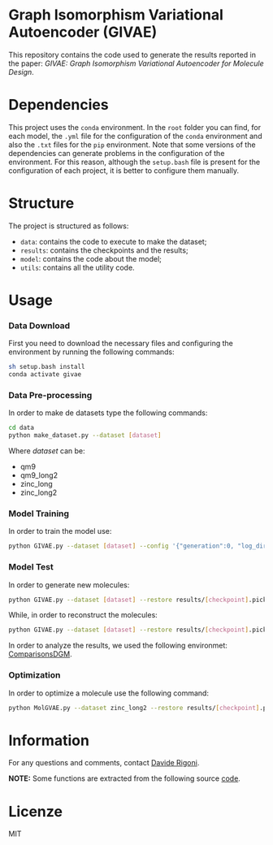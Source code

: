 # Graph Isomorphism Variational Autoencoder (GIVAE)
This repository contains the code used to generate the results reported in the paper: _GIVAE: Graph Isomorphism Variational Autoencoder for Molecule Design_.

# Dependencies
This project uses the `conda` environment.
In the `root` folder you can find, for each model, the `.yml` file for the configuration of the `conda` environment and also the `.txt` files for the `pip` environment. 
Note that some versions of the dependencies can generate problems in the configuration of the environment. For this reason, although the `setup.bash` file is present for the configuration of each project, it is better to configure them manually.

# Structure
The project is structured as follows: 
* `data`: contains the code to execute to make the dataset;
* `results`: contains the checkpoints and the results;
* `model`: contains the code about the model;
* `utils`: contains all the utility code.

# Usage
### Data Download
First you need to download the necessary files and configuring the environment by running the following commands:
```bash
sh setup.bash install
conda activate givae
```

### Data Pre-processing
In order to make de datasets type the following commands:
```bash
cd data
python make_dataset.py --dataset [dataset]
```
Where _dataset_ can be:
* qm9
* qm9_long2
* zinc_long
* zinc_long2


### Model Training
In order to train the model use:
```bash
python GIVAE.py --dataset [dataset] --config '{"generation":0, "log_dir":"./results", "use_mask":false}'
```

### Model Test
In order to generate new molecules:
```bash
python GIVAE.py --dataset [dataset] --restore results/[checkpoint].pickle --config '{"generation":1, "log_dir":"./results", "use_mask":false}'
```

While, in order to reconstruct the molecules:
```bash
python GIVAE.py --dataset [dataset] --restore results/[checkpoint].pickle --config '{"generation":2, "log_dir":"./results", "use_mask":true}'
```

In order to analyze the results, we used the following environmet: [ComparisonsDGM](https://github.com/drigoni/ComparisonsDGM).


### Optimization
In order to optimize a molecule use the following command:
```bash
python MolGVAE.py --dataset zinc_long2 --restore results/[checkpoint].pickle --config '{"generation":1, "use_mask":false, "suffix":"opt", "optimization_step": 20, "number_of_generation":4, "prior_learning_rate":0.001, "use_argmax_nodes":false, "use_argmax_bonds":true}'
```



# Information
For any questions and comments, contact [Davide Rigoni](mailto:davide.rigoni.2@phd.unipd.it).

**NOTE:** Some functions are extracted from the following source [code](https://github.com/microsoft/constrained-graph-variational-autoencoder).

# Licenze
MIT
